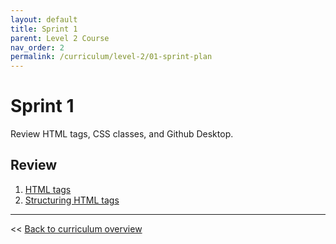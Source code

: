 ```yaml
---
layout: default
title: Sprint 1
parent: Level 2 Course
nav_order: 2
permalink: /curriculum/level-2/01-sprint-plan
---
```


# Sprint 1
Review HTML tags, CSS classes, and Github Desktop.

## Review
1. [HTML tags](../../modules/using-html-tags)
2. [Structuring HTML tags](../../modules/structuring-html-pages)

---
<< [Back to curriculum overview](../level-2)